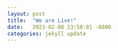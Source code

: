 ```yaml
---
layout: post
title:  "We are Live!"
date:   2023-02-08 23:58:01 -0800
categories: jekyll update
---
```


```





```
